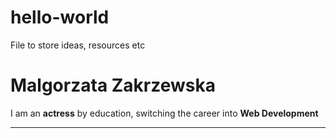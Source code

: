 # hello-world
File to store ideas, resources etc

# Malgorzata Zakrzewska
I am an **actress** by education, switching the career into **Web Development**

---

[^1]: Lisbon 2023
